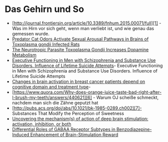 
# Das Gehirn und So

*  [http://journal.frontiersin.org/article/10.3389/fnhum.2015.00071/full][1] - Was im Hirn vor sich geht, wenn man verliebt ist, und wie genau das gemessen wurde.
* [Predator Cat Odors Activate Sexual Arousal Pathways in Brains of Toxoplasma gondii Infected Rats][2]
* [The Neurotropic Parasite Toxoplasma Gondii Increases Dopamine Metabolism][3]
* [Executive Functioning in Men with Schizophrenia and Substance Use Disorders. Influence of Lifetime Suicide Attempts][4]- Executive Functioning in Men with Schizophrenia and Substance Use Disorders. Influence of Lifetime Suicide Attempts
* [Changes in brain activation in breast cancer patients depend on cognitive domain and treatment type][5]- 
*  [https://www.quora.com/Why-does-orange-juice-taste-bad-right-after-I-brush-my-teeth/answers/440621][6] - Warum OJ scheiße schmeckt, nachdem man sich die Zähne geputzt hat
* [http://pubs.acs.org/doi/abs/10.1021/bk-1985-0289.ch002][7]- Substances That Modify the Perception of Sweetness
* [Uncovering the mechanism(s) of action of deep brain stimulation: activation, inhibition, or both][8]
* [Differential Roles of GABAA Receptor Subtypes in Benzodiazepine-Induced Enhancement of Brain-Stimulation Reward][9]



[1]:	http://journal.frontiersin.org/article/10.3389/fnhum.2015.00071/full
[2]:	http://journals.plos.org/plosone/article?id=10.1371/journal.pone.0023277 "Predator Cat Odors Activate Sexual Arousal Pathways in Brains of Toxoplasma gondii Infected Rats"
[3]:	http://journals.plos.org/plosone/article?id=10.1371/journal.pone.0023866
[4]:	http://journals.plos.org/plosone/article?id=10.1371/journal.pone.0169943
[5]:	http://journals.plos.org/plosone/article?id=10.1371/journal.pone.0171724
[6]:	https://www.quora.com/Why-does-orange-juice-taste-bad-right-after-I-brush-my-teeth/answers/440621
[7]:	http://pubs.acs.org/doi/abs/10.1021/bk-1985-0289.ch002 "Substances That Modify the Perception of Sweetness"
[8]:	http://www.unifr.ch/inph/vclab/assets/files/PDFs/DBS.mechansisms.review.pdf
[9]:	http://www.nature.com/npp/journal/v37/n11/abs/npp2012115a.html

